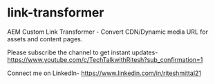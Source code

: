 # link-transformer

AEM Custom Link Transformer - Convert CDN/Dynamic media URL for assets and content pages.


Please subscribe the channel to get instant updates-
https://www.youtube.com/c/TechTalkwithRitesh?sub_confirmation=1

Connect me on LinkedIn- https://www.linkedin.com/in/riteshmittal21
